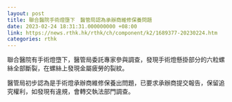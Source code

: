 ```yaml
---
layout: post
title: 聯合醫院手術燈墮下　醫管局認為承辦商維修保養問題
date: 2023-02-24 18:31:31.000000000 +08:00
link: https://news.rthk.hk/rthk/ch/component/k2/1689377-20230224.htm
categories: rthk
---
```


聯合醫院有手術燈墮下，醫管局委託專家參與調查，發現手術燈懸掛部分的六粒螺絲全部斷裂，在螺絲上發現金屬疲勞的裂紋。

醫管局初步認為是手術燈承辦商維修保養出問題，已要求承辦商提交報告，保留追究權利，如發現有違規，會轉交執法部門調查。
